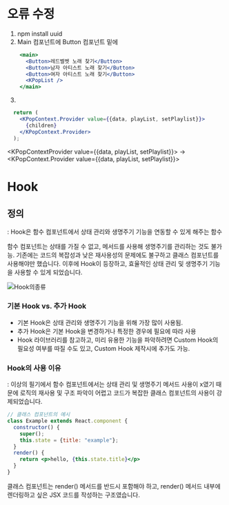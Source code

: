 # 오류 수정

1. npm install uuid
2. Main 컴포넌트에 Button 컴포넌트 밑에
```jsx
    <main>
      <Button>레드벨벳 노래 찾기</Button>
      <Button>남자 아티스트 노래 찾기</Button>
      <Button>여자 아티스트 노래 찾기</Button>
      <KPopList />
    </main>
```
3. 
```jsx
  return (
    <KPopContext.Provider value={{data, playList, setPlaylist}}>
      {children}
    </KPopContext.Provider>
  );
```


<KPopContextProvider value={{data, playList, setPlaylist}}>
->
<KPopContext.Provider value={{data, playList, setPlaylist}}>

# Hook

## 정의

: Hook은 함수 컴포넌트에서 상태 관리와 생명주기 기능을 연동할 수 있게 해주는 함수

함수 컴포넌트는 상태를 가질 수 없고, 메서드를 사용해 생명주기를 관리하는 것도 불가능. 기존에는 코드의 복잡성과 낮은 재사용성의 문제에도 불구하고 클래스 컴포넌트를 사용해야만 했습니다. 이후에 Hook이 등장하고, 효율적인 상태 관리 및 생명주기 기능을 사용할 수 있게 되었습니다.

![Hook의종류](./reactHookTypes.webp)


### 기본 Hook vs. 추가 Hook

- 기본 Hook은 상태 관리와 생명주기 기능을 위해 가장 많이 사용됨.
- 추가 Hook은 기본 Hook을 변경하거나 특정한 경우에 필요에 따라 사용
- Hook 라이브러리를 참고하고, 미리 유용한 기능을 파악하려면 Custom Hook의 필요성 여부를 따질 수도 있고, Custom Hook 제작시에 추가도 가능.

### Hook의 사용 이유
: 이상의 필기에서 함수 컴포넌트에서는 상태 관리 및 생명주기 메서드 사용이 x였기 때문에 로직의 재사용 및 구조 파악이 어렵고 코드가 복잡한 클래스 컴포넌트의 사용이 강제되었습니다.

```jsx
// 클래스 컴포넌트의 예시
class Example extends React.component {
  constructor() {
    super();
    this.state = {title: "example"};
  }
  render() {
    return <p>hello, {this.state.title}</p>
  }
}
```
클래스 컴포넌트는 render() 메서드를 반드시 포함해야 하고,  render() 메서드 내부에 렌더링하고 싶은 JSX 코드를 작성하는 구조였습니다.